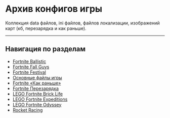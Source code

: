 # Архив конфигов игры

Коллекция data файлов, ini файлов, файлов локализации, изображений карт (кб, перезарядка и как раньше).
___
## Навигация по разделам
- [Fortnite Ballistic](https://github.com/spongerxd/FNTracker/tree/main/%D0%9A%D0%BE%D0%BD%D1%84%D0%B8%D0%B3%D0%B8/Fortnite%20Ballistic%20(Feral))
- [Fortnite Fall Guys](https://github.com/spongerxd/FNTracker/tree/main/%D0%9A%D0%BE%D0%BD%D1%84%D0%B8%D0%B3%D0%B8/Fortnite%20Fall%20Guys%20(Beanstalk))
- [Fortnite Festival](https://github.com/spongerxd/FNTracker/tree/main/%D0%9A%D0%BE%D0%BD%D1%84%D0%B8%D0%B3%D0%B8/Fortnite%20Festival%20(FM))
- [Основные файлы игры](https://github.com/spongerxd/FNTracker/tree/main/%D0%9A%D0%BE%D0%BD%D1%84%D0%B8%D0%B3%D0%B8/Fortnite%20Game%20(Main))
- [Fortnite «Как раньше»](https://github.com/spongerxd/FNTracker/tree/main/%D0%9A%D0%BE%D0%BD%D1%84%D0%B8%D0%B3%D0%B8/Fortnite%20OG%20(Figment))
- [Fortnite Перезарядка](https://github.com/spongerxd/FNTracker/tree/main/%D0%9A%D0%BE%D0%BD%D1%84%D0%B8%D0%B3%D0%B8/Fortnite%20Reload%20(BlastBerry%20%26%20PunchBerry))
- [LEGO Fortnite Brick Life](https://github.com/spongerxd/FNTracker/tree/main/%D0%9A%D0%BE%D0%BD%D1%84%D0%B8%D0%B3%D0%B8/LEGO%20Fortnite%20Brick%20Life%20(Sprout))
- [LEGO Fortnite Expeditions](https://github.com/spongerxd/FNTracker/tree/main/%D0%9A%D0%BE%D0%BD%D1%84%D0%B8%D0%B3%D0%B8/LEGO%20Fortnite%20Expeditions%20(Mars))
- [LEGO Fortnite Odyssey](https://github.com/spongerxd/FNTracker/tree/main/%D0%9A%D0%BE%D0%BD%D1%84%D0%B8%D0%B3%D0%B8/LEGO%20Fortnite%20Odyssey%20(Juno))
- [Rocket Racing](https://github.com/spongerxd/FNTracker/tree/main/%D0%9A%D0%BE%D0%BD%D1%84%D0%B8%D0%B3%D0%B8/Rocket%20Racing%20(DelMar))